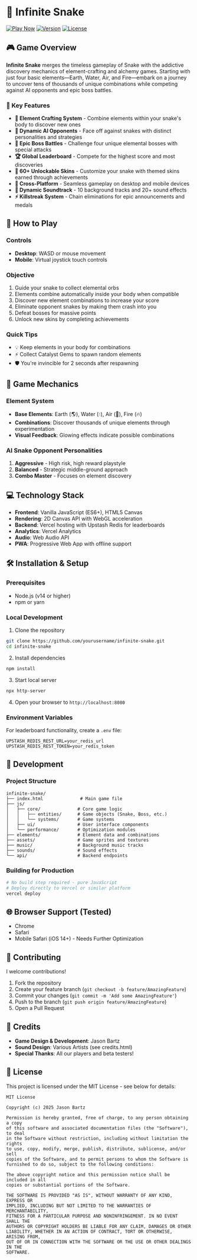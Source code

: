 # 🐍 Infinite Snake

[![Play Now](https://img.shields.io/badge/Play-Now-brightgreen?style=for-the-badge)](https://infinitesnake.com)
[![Version](https://img.shields.io/badge/Version-1.0.0-blue?style=for-the-badge)](https://github.com)
[![License](https://img.shields.io/badge/License-MIT-yellow?style=for-the-badge)](LICENSE)

## 🎮 Game Overview

**Infinite Snake** merges the timeless gameplay of Snake with the addictive discovery mechanics of element-crafting and alchemy games. Starting with just four basic elements—Earth, Water, Air, and Fire—embark on a journey to uncover tens of thousands of unique combinations while competing against AI opponents and epic boss battles.

### 🌟 Key Features

- **🧪 Element Crafting System** - Combine elements within your snake's body to discover new ones
- **🤖 Dynamic AI Opponents** - Face off against snakes with distinct personalities and strategies  
- **👹 Epic Boss Battles** - Challenge four unique elemental bosses with special attacks
- **🏆 Global Leaderboard** - Compete for the highest score and most discoveries
- **🎨 60+ Unlockable Skins** - Customize your snake with themed skins earned through achievements
- **📱 Cross-Platform** - Seamless gameplay on desktop and mobile devices
- **🎵 Dynamic Soundtrack** - 10 background tracks and 20+ sound effects
- **⚡ Killstreak System** - Chain eliminations for epic announcements and medals

## 🎯 How to Play

### Controls
- **Desktop**: WASD or mouse movement
- **Mobile**: Virtual joystick touch controls

### Objective
1. Guide your snake to collect elemental orbs
2. Elements combine automatically inside your body when compatible
3. Discover new element combinations to increase your score
4. Eliminate opponent snakes by making them crash into you
5. Defeat bosses for massive points
6. Unlock new skins by completing achievements

### Quick Tips
- 💡 Keep elements in your body for combinations
- ⚡ Collect Catalyst Gems to spawn random elements
- 🛡️ You're invincible for 2 seconds after respawning

## 🔮 Game Mechanics

### Element System
- **Base Elements**: Earth (🌎), Water (💧), Air (💨), Fire (🔥)
- **Combinations**: Discover thousands of unique elements through experimentation
- **Visual Feedback**: Glowing effects indicate possible combinations

### AI Snake Opponent Personalities
1. **Aggressive** - High risk, high reward playstyle
2. **Balanced** - Strategic middle-ground approach  
3. **Combo Master** - Focuses on element discovery

## 💻 Technology Stack

- **Frontend**: Vanilla JavaScript (ES6+), HTML5 Canvas
- **Rendering**: 2D Canvas API with WebGL acceleration
- **Backend**: Vercel hosting with Upstash Redis for leaderboards
- **Analytics**: Vercel Analytics
- **Audio**: Web Audio API
- **PWA**: Progressive Web App with offline support

## 🛠️ Installation & Setup

### Prerequisites
- Node.js (v14 or higher)
- npm or yarn

### Local Development

1. Clone the repository
```bash
git clone https://github.com/yourusername/infinite-snake.git
cd infinite-snake
```

2. Install dependencies
```bash
npm install
```

3. Start local server
```bash
npx http-server
```

4. Open your browser to `http://localhost:8080`

### Environment Variables

For leaderboard functionality, create a `.env` file:

```env
UPSTASH_REDIS_REST_URL=your_redis_url
UPSTASH_REDIS_REST_TOKEN=your_redis_token
```

## 🚀 Development

### Project Structure
```
infinite-snake/
├── index.html              # Main game file
├── js/
│   ├── core/              # Core game logic
│   │   ├── entities/      # Game objects (Snake, Boss, etc.)
│   │   └── systems/       # Game systems
│   ├── ui/                # User interface components
│   └── performance/       # Optimization modules
├── elements/              # Element data and combinations
├── assets/                # Game sprites and textures
├── music/                 # Background music tracks
├── sounds/                # Sound effects
└── api/                   # Backend endpoints
```

### Building for Production

```bash
# No build step required - pure JavaScript
# Deploy directly to Vercel or similar platform
vercel deploy
```

## 🌐 Browser Support (Tested)

- Chrome
- Safari
- Mobile Safari (iOS 14+) - Needs Further Optimization

## 🤝 Contributing

I welcome contributions!

1. Fork the repository
2. Create your feature branch (`git checkout -b feature/AmazingFeature`)
3. Commit your changes (`git commit -m 'Add some AmazingFeature'`)
4. Push to the branch (`git push origin feature/AmazingFeature`)
5. Open a Pull Request

## 👥 Credits

- **Game Design & Development**: Jason Bartz
- **Sound Design**: Various Artists (see credits.html)
- **Special Thanks**: All our players and beta testers!

## 📄 License

This project is licensed under the MIT License - see below for details:

```
MIT License

Copyright (c) 2025 Jason Bartz

Permission is hereby granted, free of charge, to any person obtaining a copy
of this software and associated documentation files (the "Software"), to deal
in the Software without restriction, including without limitation the rights
to use, copy, modify, merge, publish, distribute, sublicense, and/or sell
copies of the Software, and to permit persons to whom the Software is
furnished to do so, subject to the following conditions:

The above copyright notice and this permission notice shall be included in all
copies or substantial portions of the Software.

THE SOFTWARE IS PROVIDED "AS IS", WITHOUT WARRANTY OF ANY KIND, EXPRESS OR
IMPLIED, INCLUDING BUT NOT LIMITED TO THE WARRANTIES OF MERCHANTABILITY,
FITNESS FOR A PARTICULAR PURPOSE AND NONINFRINGEMENT. IN NO EVENT SHALL THE
AUTHORS OR COPYRIGHT HOLDERS BE LIABLE FOR ANY CLAIM, DAMAGES OR OTHER
LIABILITY, WHETHER IN AN ACTION OF CONTRACT, TORT OR OTHERWISE, ARISING FROM,
OUT OF OR IN CONNECTION WITH THE SOFTWARE OR THE USE OR OTHER DEALINGS IN THE
SOFTWARE.